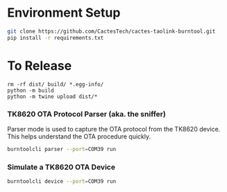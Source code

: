 
# Environment Setup

```bash
git clone https://github.com/CactesTech/cactes-taolink-burntool.git
pip install -r requirements.txt
```

# To Release

```
rm -rf dist/ build/ *.egg-info/
python -m build
python -m twine upload dist/*
```

### TK8620 OTA Protocol Parser (aka. the sniffer)

Parser mode is used to capture the OTA protocol from the TK8620 device. This helps understand the OTA procedure quickly.

```bash
burntoolcli parser --port=COM39 run
```

### Simulate a TK8620 OTA Device

```bash
burntoolcli device --port=COM39 run
```
